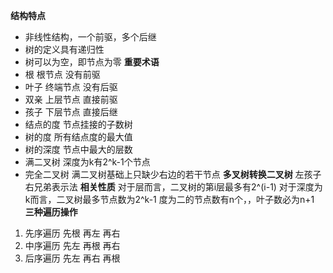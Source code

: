 **结构特点**
+ 非线性结构，一个前驱，多个后继
+ 树的定义具有递归性
+ 树可以为空，即节点为零
**重要术语**
+ 根 根节点 没有前驱
+ 叶子 终端节点 没有后驱
+ 双亲 上层节点 直接前驱
+ 孩子 下层节点 直接后继
+ 结点的度 节点挂接的子数树
+ 树的度 所有结点度的最大值
+ 树的深度 节点中最大的层数 
+ 满二叉树 深度为k有2^k-1个节点
+ 完全二叉树 满二叉树基础上只缺少右边的若干节点
**多叉树转换二叉树**
左孩子右兄弟表示法
**相关性质**
对于层而言，二叉树的第i层最多有2^(i-1)
对于深度为k而言，二叉树最多节点数为2^k-1
度为二的节点数有n个，，叶子数必为n+1
**三种遍历操作**
1. 先序遍历 先根 再左 再右
2. 中序遍历 先左 再根 再右
3. 后序遍历 先左 再右 再根